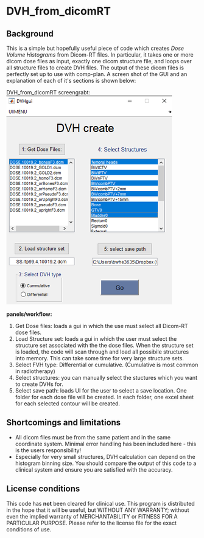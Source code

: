 DVH_from_dicomRT
================

Background
----------

This is a simple but hopefully useful piece of code which creates *Dose Volume Histograms* from Dicom-RT files. In particular, it takes one or more dicom dose files as input, exactly one dicom structure file, and loops over all structure files to create DVH files. The output of these dicom files is perfectly set up to use with comp-plan.
A screen shot of the GUI and an explanation of each of it's sections is shown below:

DVH_from_dicomRT screengrabt:
![DVHgui](_resources/GUIcapture.PNG "DVHgui screen capture")

**panels/workflow:**
1. Get Dose files: loads a gui in which the use must select all Dicom-RT dose files. 
2. Load Structure set: loads a gui in which the user must select the structure set associated with the the dose files.
When the structure set is loaded, the code will scan through and load all possibile structures into memory. This can take 
some time for very large structure sets.
3. Select FVH type: Differential or cumulative. (Cumulative is most common in radiotherapy)
4. Select structures: you can manually select the stuctures which you want to create DVHs for.
5. Select save path: loads UI for the user to select a save location. One folder for each dose file will be created. In 
each folder, one excel sheet for each selected contour will be created. 

Shortcomings and limitations
----------------------------

- All dicom files must be from the same patient and in the same coordinate system. Minimal error handling has been 
included here - this is the users responsibility!
- Especially for very small structures, DVH calculation can depend on the histogram binning size. You should compare the output of this code to a clinical system and ensure you are satisfied with the accuracy. 

License conditions
------------------

This code has **not** been cleared for clinical use.
This program is distributed in the hope that it will be useful, but WITHOUT ANY WARRANTY; without even the implied 
 warranty of MERCHANTABILITY or FITNESS FOR A PARTICULAR PURPOSE.
Please refer to the license file for the exact conditions of use. 
